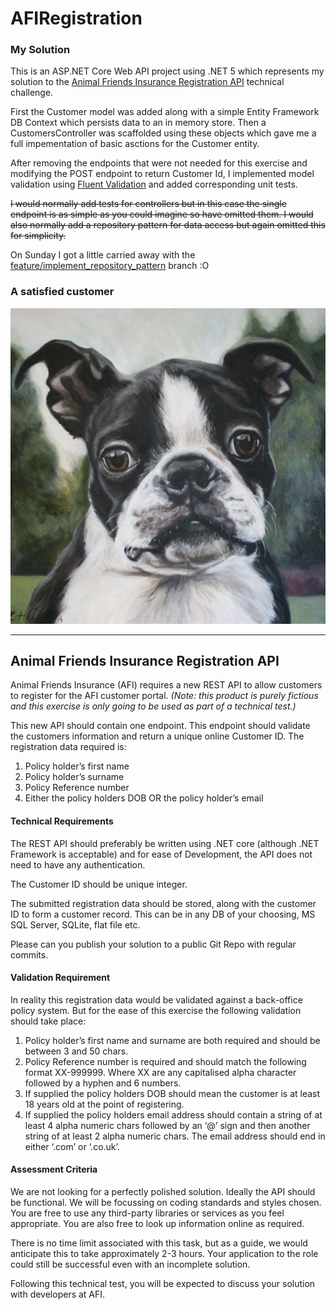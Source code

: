 # AFIRegistration
### My Solution
This is an ASP.NET Core Web API project using .NET 5 which represents my solution to the [Animal Friends Insurance Registration API](#requirements) technical challenge.

First the Customer model was added along with a simple Entity Framework DB Context which persists data to an in memory store.  Then a CustomersController was scaffolded using these objects which gave me a full impementation of basic asctions for the Customer entity.

After removing the endpoints that were not needed for this exercise and modifying the POST endpoint to return Customer Id, I implemented model validation using [Fluent Validation](https://fluentvalidation.net/) and added corresponding unit tests.

<del>I would normally add tests for controllers but in this case the single endpoint is as simple as you could imagine so have omitted them.  I would also normally add a repository pattern for data access but again omitted this for simplicity.</del>

On Sunday I got a little carried away with the [feature/implement_repository_pattern](https://github.com/coopermoto/AFIRegistration/tree/feature/implement_repository_pattern) branch :O

### A satisfied customer
![A satisfied customer](Henry.jpg "Henry Cooper")
___

## <a name="requirements"></a>Animal Friends Insurance Registration API
Animal Friends Insurance (AFI) requires a new REST API to allow customers to register for the AFI
customer portal. _(Note: this product is purely fictious and this exercise is only going to be used as
part of a technical test.)_

This new API should contain one endpoint. This endpoint should validate the customers information
and return a unique online Customer ID. The registration data required is:

1. Policy holder’s first name
1. Policy holder’s surname
1. Policy Reference number
1. Either the policy holders DOB OR the policy holder’s email
#### Technical Requirements
The REST API should preferably be written using .NET core (although .NET Framework is acceptable)
and for ease of Development, the API does not need to have any authentication.

The Customer ID should be unique integer.

The submitted registration data should be stored, along with the customer ID to form a customer
record. This can be in any DB of your choosing, MS SQL Server, SQLite, flat file etc.

Please can you publish your solution to a public Git Repo with regular commits.
#### Validation Requirement
In reality this registration data would be validated against a back-office policy system. But for the
ease of this exercise the following validation should take place:
1. Policy holder’s first name and surname are both required and should be between 3 and 50
chars.
1. Policy Reference number is required and should match the following format XX-999999.
Where XX are any capitalised alpha character followed by a hyphen and 6 numbers.
1. If supplied the policy holders DOB should mean the customer is at least 18 years old at the
point of registering.
1. If supplied the policy holders email address should contain a string of at least 4 alpha
numeric chars followed by an ‘@’ sign and then another string of at least 2 alpha numeric
chars. The email address should end in either ‘.com’ or ‘.co.uk’.
#### Assessment Criteria
We are not looking for a perfectly polished solution. Ideally the API should be functional. We will be
focussing on coding standards and styles chosen. You are free to use any third-party libraries or
services as you feel appropriate. You are also free to look up information online as required.

There is no time limit associated with this task, but as a guide, we would anticipate this to take
approximately 2-3 hours. Your application to the role could still be successful even with an
incomplete solution.

Following this technical test, you will be expected to discuss your solution with developers at AFI.
